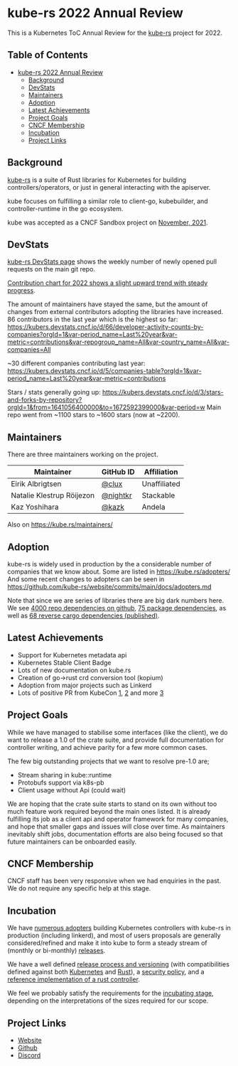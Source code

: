 # kube-rs 2022 Annual Review

This is a Kubernetes ToC Annual Review for the [kube-rs](https://kube.rs) project for 2022.

<!-- omit in toc -->
## Table of Contents

- [kube-rs 2022 Annual Review](#kube-rs-2022-annual-review)
  - [Background](#background)
  - [DevStats](#devstats)
  - [Maintainers](#maintainers)
  - [Adoption](#adoption)
  - [Latest Achievements](#latest-achievements)
  - [Project Goals](#project-goals)
  - [CNCF Membership](#cncf-membership)
  - [Incubation](#incubation)
  - [Project Links](#project-links)

## Background

[kube-rs](https://kube.rs) is a suite of Rust libraries for Kubernetes for building controllers/operators, or just in general interacting with the apiserver.

kube focuses on fulfilling a similar role to client-go, kubebuilder, and controller-runtime in the go ecosystem.

kube was accepted as a CNCF Sandbox project on [November, 2021](https://clomonitor.io/projects/cncf/kube-rs).

## DevStats

[kube-rs DevStats page](https://kubers.devstats.cncf.io/d/15/new-prs-in-repository-groups?orgId=1&from=1609520400000&to=1641056399000&var-period=w) shows the weekly number of newly opened pull requests on the main git repo.

[Contribution chart for 2022 shows a slight upward trend with steady progress](https://kubers.devstats.cncf.io/d/74/contributions-chart?orgId=1&from=1640995200000&to=1672531200000).

The amount of maintainers have stayed the same, but the amount of changes from external contributors adopting the libraries have increased.
86 contributors in the last year which is the highest so far: https://kubers.devstats.cncf.io/d/66/developer-activity-counts-by-companies?orgId=1&var-period_name=Last%20year&var-metric=contributions&var-repogroup_name=All&var-country_name=All&var-companies=All

~30 different companies contributing last year: https://kubers.devstats.cncf.io/d/5/companies-table?orgId=1&var-period_name=Last%20year&var-metric=contributions

Stars / stats generally going up:
https://kubers.devstats.cncf.io/d/3/stars-and-forks-by-repository?orgId=1&from=1641056400000&to=1672592399000&var-period=w
Main repo went from ~1100 stars to ~1600 stars (now at ~2200).

## Maintainers

There are three maintainers working on the project.

| Maintainer                | GitHub ID                              | Affiliation  |
| ------------------------- | -------------------------------------- | ------------ |
| Eirik Albrigtsen          | [@clux](https://github.com/clux)       | Unaffiliated |
| Natalie Klestrup Röijezon | [@nightkr](https://github.com/nightkr) | Stackable    |
| Kaz Yoshihara             | [@kazk](https://github.com/kazk)       | Andela       |

Also on https://kube.rs/maintainers/

## Adoption

kube-rs is widely used in production by the a considerable number of companies that we know about.
Some are listed in https://kube.rs/adopters/
And some recent changes to adopters can be seen in https://github.com/kube-rs/website/commits/main/docs/adopters.md

Note that since we are series of libraries there are big dark numbers here.
We see [4000 repo dependencies on github](https://github.com/kube-rs/kube/network/dependents), [75 package dependencies](https://github.com/kube-rs/kube/network/dependents?dependent_type=PACKAGE), as well as [68 reverse cargo dependencies (published)](https://crates.io/crates/kube/reverse_dependencies).

## Latest Achievements

- Support for Kubernetes metadata api
- Kubernetes Stable Client Badge
- Lots of new documentation on kube.rs
- Creation of go->rust crd conversion tool (kopium)
- Adoption from major projects such as Linkerd
- Lots of positive PR from KubeCon [1](https://www.youtube.com/watch?v=Kp6GQjZixPE), [2](https://www.youtube.com/watch?v=ONkWwoJoF3I) and more [3](https://www.youtube.com/watch?v=65pyIeLtd5Y)

## Project Goals

<!-- What are the current goals of the project? For example, are you working on major new features? Or are you concentrating on adoption or documentation? -->

While we have managed to stabilise some interfaces (like the client), we do want to release a 1.0 of the crate suite, and provide full documentation for controller writing, and achieve parity for a few more common cases.

The few big outstanding projects that we want to resolve pre-1.0 are;

- Stream sharing in kube::runtime
- Protobufs support via k8s-pb
- Client usage without Api (could wait)

We are hoping that the crate suite starts to stand on its own without too much feature work required beyond the main ones listed. It is already fulfilling its job as a client api and operator framework for many companies, and hope that smaller gaps and issues will close over time. As maintainers inevitably shift jobs, documentation efforts are also being focused so that future maintainers can be onboarded easily.

## CNCF Membership

<!-- How can the CNCF help you achieve your upcoming goals? -->

CNCF staff has been very responsive when we had enquiries in the past. We do not require any specific help at this stage.

## Incubation

We have [numerous adopters](https://kube.rs/adopters) building Kubernetes controllers with kube-rs in production (including linkerd), and most of users proposals are generally considered/refined and make it into kube to form a steady stream of (monthly or bi-monthly) [releases](https://github.com/kube-rs/kube/releases).

We have a well defined [release process and versioning](https://kube.rs/release-process/) (with compatibilities defined against both [Kubernetes](https://kube.rs/kubernetes-version/) and [Rust](https://kube.rs/rust-version/)), a [security policy](https://kube.rs/security/), and a [reference implementation of a rust controller](https://github.com/kube-rs/controller-rs).

We feel we probably satisfy the requirements for the [incubating stage](https://github.com/cncf/toc/blob/main/process/graduation_criteria.md#incubating-stage), depending on the interpretations of the sizes required for our scope.

## Project Links

- [Website](https://kube.rs/)
- [Github](https://github.com/kube-rs/kube)
- [Discord](https://discord.gg/tokio)

